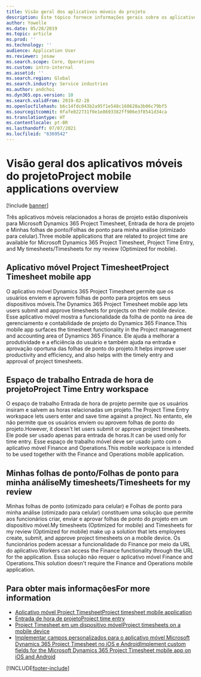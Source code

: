```yaml
---
title: Visão geral dos aplicativos móveis do projeto
description: Este tópico fornece informações gerais sobre os aplicativos relacionados a horas de projeto para o Microsoft Dynamics 365 Project Timesheet, Entrada de hora de projeto e Minhas folhas de ponto/Folhas de ponto disponíveis em um dispositivo móvel.
author: Yowelle
ms.date: 05/28/2019
ms.topic: article
ms.prod: ''
ms.technology: ''
audience: Application User
ms.reviewer: josaw
ms.search.scope: Core, Operations
ms.custom: intro-internal
ms.assetid: ''
ms.search.region: Global
ms.search.industry: Service industries
ms.author: andchoi
ms.dyn365.ops.version: 10
ms.search.validFrom: 2019-02-28
ms.openlocfilehash: b6c14fdc043b2a95f1e548c160620a3b06c79bf5
ms.sourcegitcommit: 0fafe022731f0e1e8693382ff906e3f8541d34ca
ms.translationtype: HT
ms.contentlocale: pt-BR
ms.lasthandoff: 07/07/2021
ms.locfileid: "6369542"
---
```

# <a name="project-mobile-applications-overview"></a><span data-ttu-id="be000-103">Visão geral dos aplicativos móveis do projeto</span><span class="sxs-lookup"><span data-stu-id="be000-103">Project mobile applications overview</span></span>

[!include [banner](../includes/banner.md)]

<span data-ttu-id="be000-104">Três aplicativos móveis relacionados a horas de projeto estão disponíveis para Microsoft Dynamics 365 Project Timesheet, Entrada de hora de projeto e Minhas folhas de ponto/Folhas de ponto para minha análise (otimizado para celular).</span><span class="sxs-lookup"><span data-stu-id="be000-104">Three mobile applications that are related to project time are available for Microsoft Dynamics 365 Project Timesheet, Project Time Entry, and My timesheets/Timesheets for my review (Optimized for mobile).</span></span>

## <a name="project-timesheet-mobile-app"></a><span data-ttu-id="be000-105">Aplicativo móvel Project Timesheet</span><span class="sxs-lookup"><span data-stu-id="be000-105">Project Timesheet mobile app</span></span>

<span data-ttu-id="be000-106">O aplicativo móvel Dynamics 365 Project Timesheet permite que os usuários enviem e aprovem folhas de ponto para projetos em seus dispositivos móveis.</span><span class="sxs-lookup"><span data-stu-id="be000-106">The Dynamics 365 Project Timesheet mobile app lets users submit and approve timesheets for projects on their mobile device.</span></span> <span data-ttu-id="be000-107">Esse aplicativo móvel mostra a funcionalidade da folha de ponto na área de gerenciamento e contabilidade de projeto do Dynamics 365 Finance.</span><span class="sxs-lookup"><span data-stu-id="be000-107">This mobile app surfaces the timesheet functionality in the Project management and accounting area of Dynamics 365 Finance.</span></span> <span data-ttu-id="be000-108">Ele ajuda a melhorar a produtividade e a eficiência do usuário e também ajuda na entrada e aprovação oportuna das folhas de ponto do projeto.</span><span class="sxs-lookup"><span data-stu-id="be000-108">It helps improve user productivity and efficiency, and also helps with the timely entry and approval of project timesheets.</span></span>

## <a name="project-time-entry-workspace"></a><span data-ttu-id="be000-109">Espaço de trabalho Entrada de hora de projeto</span><span class="sxs-lookup"><span data-stu-id="be000-109">Project Time Entry workspace</span></span>

<span data-ttu-id="be000-110">O espaço de trabalho Entrada de hora de projeto permite que os usuários insiram e salvem as horas relacionadas um projeto.</span><span class="sxs-lookup"><span data-stu-id="be000-110">The Project Time Entry workspace lets users enter and save time against a project.</span></span> <span data-ttu-id="be000-111">No entanto, ele não permite que os usuários enviem ou aprovem folhas de ponto do projeto.</span><span class="sxs-lookup"><span data-stu-id="be000-111">However, it doesn't let users submit or approve project timesheets.</span></span> <span data-ttu-id="be000-112">Ele pode ser usado apenas para entrada de horas.</span><span class="sxs-lookup"><span data-stu-id="be000-112">It can be used only for time entry.</span></span> <span data-ttu-id="be000-113">Esse espaço de trabalho móvel deve ser usado junto com o aplicativo móvel Finance and Operations.</span><span class="sxs-lookup"><span data-stu-id="be000-113">This mobile workspace is intended to be used together with the Finance and Operations mobile application.</span></span>

## <a name="my-timesheetstimesheets-for-my-review"></a><span data-ttu-id="be000-114">Minhas folhas de ponto/Folhas de ponto para minha análise</span><span class="sxs-lookup"><span data-stu-id="be000-114">My timesheets/Timesheets for my review</span></span>

<span data-ttu-id="be000-115">Minhas folhas de ponto (otimizado para celular) e Folhas de ponto para minha análise (otimizado para celular) constituem uma solução que permite aos funcionários criar, enviar e aprovar folhas de ponto do projeto em um dispositivo móvel.</span><span class="sxs-lookup"><span data-stu-id="be000-115">My timesheets (Optimized for mobile) and Timesheets for my review (Optimized for mobile) make up a solution that lets employees create, submit, and approve project timesheets on a mobile device.</span></span> <span data-ttu-id="be000-116">Os funcionários podem acessar a funcionalidade do Finance por meio da URL do aplicativo.</span><span class="sxs-lookup"><span data-stu-id="be000-116">Workers can access the Finance functionality through the URL for the application.</span></span> <span data-ttu-id="be000-117">Essa solução não requer o aplicativo móvel Finance and Operations.</span><span class="sxs-lookup"><span data-stu-id="be000-117">This solution doesn't require the Finance and Operations mobile application.</span></span>

## <a name="for-more-information"></a><span data-ttu-id="be000-118">Para obter mais informações</span><span class="sxs-lookup"><span data-stu-id="be000-118">For more information</span></span>

- [<span data-ttu-id="be000-119">Aplicativo móvel Project Timesheet</span><span class="sxs-lookup"><span data-stu-id="be000-119">Project timesheet mobile application</span></span>](project-timesheet.md)
- [<span data-ttu-id="be000-120">Entrada de hora de projeto</span><span class="sxs-lookup"><span data-stu-id="be000-120">Project time entry</span></span>]( project-time-entry-mobile-workspace.md)
- [<span data-ttu-id="be000-121">Project Timesheet em um dispositivo móvel</span><span class="sxs-lookup"><span data-stu-id="be000-121">Project timesheets on a mobile device</span></span>](Mobile-timesheets.md)
- [<span data-ttu-id="be000-122">Implementar campos personalizados para o aplicativo móvel Microsoft Dynamics 365 Project Timesheet no iOS e Android</span><span class="sxs-lookup"><span data-stu-id="be000-122">Implement custom fields for the Microsoft Dynamics 365 Project Timesheet mobile app on iOS and Android</span></span>](custom-fields-mobile.md)


[!INCLUDE[footer-include](../includes/footer-banner.md)]